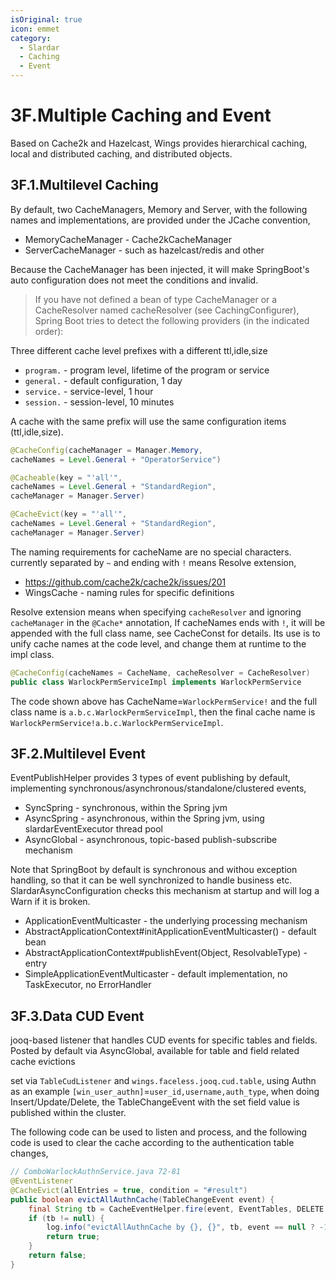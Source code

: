 ```yaml
---
isOriginal: true
icon: emmet
category:
  - Slardar
  - Caching
  - Event
---
```


# 3F.Multiple Caching and Event

Based on Cache2k and Hazelcast, Wings provides hierarchical caching,
local and distributed caching, and distributed objects.

## 3F.1.Multilevel Caching

By default, two CacheManagers, Memory and Server, with the following names and implementations,
are provided under the JCache convention,

* MemoryCacheManager - Cache2kCacheManager
* ServerCacheManager - such as hazelcast/redis and other

Because the CacheManager has been injected, it will make SpringBoot's auto configuration does
not meet the conditions and invalid.

> If you have not defined a bean of type CacheManager or
> a CacheResolver named cacheResolver (see CachingConfigurer),
> Spring Boot tries to detect the following providers (in the indicated order):

Three different cache level prefixes with a different ttl,idle,size

* `program.` - program level, lifetime of the program or service
* `general.` - default configuration, 1 day
* `service.` - service-level, 1 hour
* `session.` - session-level, 10 minutes

A cache with the same prefix will use the same configuration items (ttl,idle,size).

```java
@CacheConfig(cacheManager = Manager.Memory, 
cacheNames = Level.General + "OperatorService")

@Cacheable(key = "'all'", 
cacheNames = Level.General + "StandardRegion", 
cacheManager = Manager.Server)

@CacheEvict(key = "'all'", 
cacheNames = Level.General + "StandardRegion", 
cacheManager = Manager.Server)
```

The naming requirements for cacheName are no special characters. currently separated by `~` and
ending with `!` means Resolve extension,

* <https://github.com/cache2k/cache2k/issues/201>
* WingsCache - naming rules for specific definitions

Resolve extension means when specifying `cacheResolver` and ignoring `cacheManager` in the `@Cache*` annotation,
If cacheNames ends with `!`, it will be appended with the full class name, see CacheConst for details.
Its use is to unify cache names at the code level, and change them at runtime to the impl class.

```java
@CacheConfig(cacheNames = CacheName, cacheResolver = CacheResolver)
public class WarlockPermServiceImpl implements WarlockPermService 
```

The code shown above has CacheName=`WarlockPermService!` and the full class name is `a.b.c.WarlockPermServiceImpl`,
then the final cache name is `WarlockPermService!a.b.c.WarlockPermServiceImpl`.

## 3F.2.Multilevel Event

EventPublishHelper provides 3 types of event publishing by default, implementing
synchronous/asynchronous/standalone/clustered events,

* SyncSpring - synchronous, within the Spring jvm
* AsyncSpring - asynchronous, within the Spring jvm, using slardarEventExecutor thread pool
* AsyncGlobal - asynchronous, topic-based publish-subscribe mechanism

Note that SpringBoot by default is synchronous and withou exception handling, so that it can be well
synchronized to handle business etc. SlardarAsyncConfiguration checks this mechanism at startup and
will log a Warn if it is broken.

* ApplicationEventMulticaster - the underlying processing mechanism
* AbstractApplicationContext#initApplicationEventMulticaster() - default bean
* AbstractApplicationContext#publishEvent(Object, ResolvableType) - entry
* SimpleApplicationEventMulticaster - default implementation, no TaskExecutor, no ErrorHandler

## 3F.3.Data CUD Event

jooq-based listener that handles CUD events for specific tables and fields.
Posted by default via AsyncGlobal, available for table and field related cache evictions

set via `TableCudListener` and `wings.faceless.jooq.cud.table`, using Authn as an example
`[win_user_authn]`=`user_id,username,auth_type`, when doing
Insert/Update/Delete, the TableChangeEvent with the set field value is published within the cluster.

The following code can be used to listen and process, and the following code is used to clear the cache
according to the authentication table changes,

```java
// ComboWarlockAuthnService.java 72-81
@EventListener
@CacheEvict(allEntries = true, condition = "#result")
public boolean evictAllAuthnCache(TableChangeEvent event) {
    final String tb = CacheEventHelper.fire(event, EventTables, DELETE | UPDATE);
    if (tb != null) {
        log.info("evictAllAuthnCache by {}, {}", tb, event == null ? -1 : event.getChange());
        return true;
    }
    return false;
}
```

